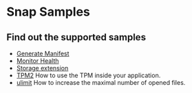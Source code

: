 # Snap Samples

## Find out the supported samples 

* [Generate Manifest](generate-manifest/README.md)
* [Monitor Health](monitor-health/README.md)
* [Storage extension](storage-extension/README.md)
* [TPM2](tpm2/README.md) How to use the TPM inside your application.
* [ulimit](ulimit/README.md) How to increase the maximal number of opened files.